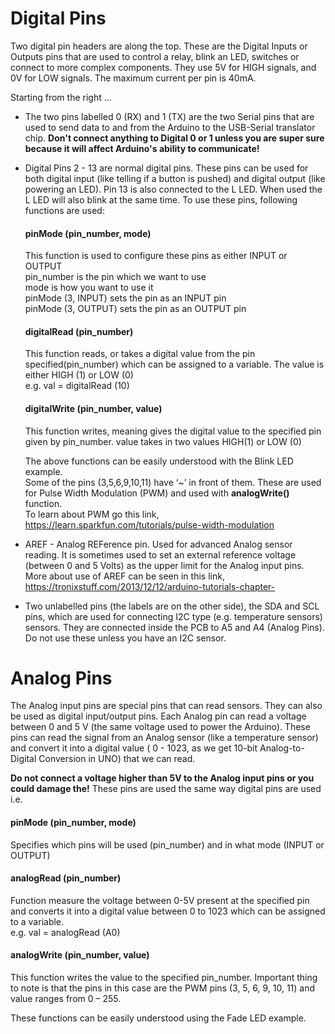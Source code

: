 # Digital Pins
<p> Two digital pin headers are along the top. These are the Digital Inputs or Outputs pins that are used to control a relay, 
    blink an LED, switches or connect to more complex components. They use 5V for HIGH signals, and 0V for LOW signals. The maximum current per pin is 40mA. </p>
<p> Starting from the right ... </p>

+  The two pins labelled 0 (RX) and 1 (TX) are the two Serial pins that are used to send data to and from the Arduino to the USB-Serial translator chip. 
       <b> Don't connect anything to Digital 0 or 1 unless you are super sure because it will affect Arduino's ability to communicate!</b>

+  Digital Pins 2 - 13 are normal digital pins. These pins can be used for both digital input (like telling if a button is pushed) and digital output (like                    powering an LED). Pin 13 is also connected to the L LED. When used the L LED will also blink at the same time.
   To use these pins, following functions are used:
  
   #### pinMode (pin_number, mode)
      This function is used to configure these pins as either INPUT or OUTPUT  
      pin_number is the pin which we want to use  
      mode is how you want to use it  
      pinMode (3, INPUT) sets the pin as an INPUT pin  
      pinMode (3, OUTPUT) sets the pin as an OUTPUT pin  
   #### digitalRead (pin_number)
      This function reads, or takes a digital value from the pin specified(pin_number) which can be assigned to a variable. The value is either HIGH (1) or LOW (0)  
      e.g. val = digitalRead (10)
   #### digitalWrite (pin_number, value)
      This function writes, meaning gives the digital value to the specified pin given by pin_number. value takes in two values HIGH(1) or LOW (0)
   
   The above functions can be easily understood with the Blink LED example.  
   Some of the pins (3,5,6,9,10,11) have ‘~’ in front of them. These are used for Pulse Width Modulation (PWM) and used with **analogWrite()** function.  
   To learn about PWM go this link, https://learn.sparkfun.com/tutorials/pulse-width-modulation  
+  AREF - Analog REFerence pin. Used for advanced Analog sensor reading. It is sometimes used to set an external reference voltage (between 0 and 5 Volts) as the upper        limit for the Analog input pins. More about use of AREF can be seen in this link, https://tronixstuff.com/2013/12/12/arduino-tutorials-chapter-
+  Two unlabelled pins (the labels are on the other side), the SDA and SCL pins, which are used for connecting I2C type (e.g. temperature sensors) sensors. They are          connected inside the PCB to A5 and A4 (Analog Pins). Do not use these unless you have an I2C sensor.

# Analog Pins
<p>The Analog input pins are special pins that can read sensors. They can also be used as digital input/output pins. Each Analog pin can read a voltage between 0 and 5 V    (the same voltage used to power the Arduino). These pins can read the signal from an Analog sensor (like a temperature sensor) and convert it into a digital value 
   ( 0 - 1023, as we get 10-bit Analog-to-Digital Conversion in UNO) that we can read.</p>
   <b>Do not connect a voltage higher than 5V to the Analog input pins or you could damage the!</b>  
   These pins are used the same way digital pins are used i.e.
   
   #### pinMode (pin_number, mode)
   Specifies which pins will be used (pin_number) and in what mode (INPUT or OUTPUT) 
   #### analogRead (pin_number) 
   Function measure the voltage between 0-5V present at the specified pin and converts it into a digital value between 0 to 1023 which can be assigned to a variable.  
   e.g. val = analogRead (A0)
   #### analogWrite (pin_number, value)
   This function writes the value to the specified pin_number. Important thing to note is that the pins in this case are the PWM pins (3, 5, 6, 9, 10, 11) and value        ranges from 0 – 255.  
   
   These functions can be easily understood using the Fade LED example.  
